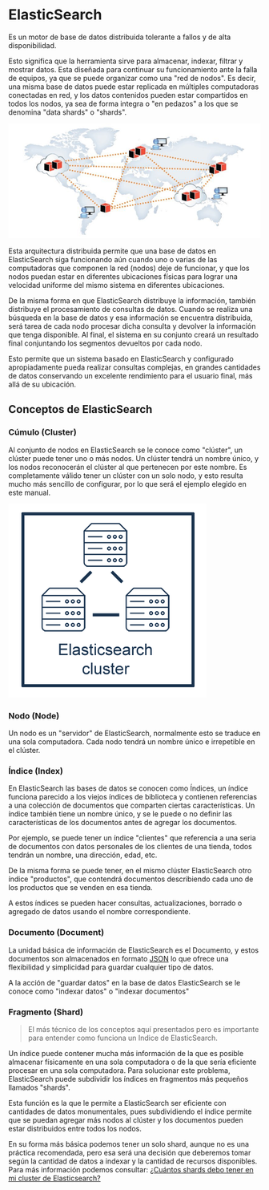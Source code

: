 # ElasticSearch

Es un motor de base de datos distribuida tolerante a fallos y de alta disponibilidad.

Esto significa que la herramienta sirve para almacenar, indexar, filtrar y mostrar datos. Esta diseñada para continuar su funcionamiento ante la falla de equipos, ya que se puede organizar como una "red de nodos". Es decir, una misma base de datos puede estar replicada en múltiples computadoras conectadas en red, y los datos contenidos pueden estar compartidos en todos los nodos, ya sea de forma integra o "en pedazos" a los que se denomina "data shards" o "shards".

![Base de datos distribuida](../distributed_database.jpg "Base de datos distribuida")

Esta arquitectura distribuida permite que una base de datos en ElasticSearch siga funcionando aún cuando uno o varias de las computadoras que componen la red (nodos) deje de funcionar, y que los nodos puedan estar en diferentes ubicaciones físicas para lograr una velocidad uniforme del mismo sistema en diferentes ubicaciones.

De la misma forma en que ElasticSearch distribuye la información, también distribuye el procesamiento de consultas de datos. Cuando se realiza una búsqueda en la base de datos y esa información se encuentra distribuida, será tarea de cada nodo procesar dicha consulta y devolver la información que tenga disponible. Al final, el sistema en su conjunto creará un resultado final conjuntando los segmentos devueltos por cada nodo.

Esto permite que un sistema basado en ElasticSearch y configurado apropiadamente pueda realizar consultas complejas, en grandes cantidades de datos conservando un excelente rendimiento para el usuario final, más allá de su ubicación.

## Conceptos de ElasticSearch

### Cúmulo (Cluster)

Al conjunto de nodos en ElasticSearch se le conoce como "clúster", un clúster puede tener uno o más nodos. Un clúster tendrá un nombre único, y los nodos reconocerán el clúster al que pertenecen por este nombre. Es completamente válido tener un clúster con un solo nodo, y esto resulta mucho más sencillo de configurar, por lo que será el ejemplo elegido en este manual.

![ElasticSearch Cluster](../elasticsearch_001.png "ElasticSearch Cluster")

### Nodo (Node)

Un nodo es un "servidor" de ElasticSearch, normalmente esto se traduce en una sola computadora.
Cada nodo tendrá un nombre único e irrepetible en el clúster.

### Índice (Index)

En ElasticSearch las bases de datos se conocen como Índices, un índice funciona parecido a los viejos índices de biblioteca y contienen referencias a una colección de documentos que comparten ciertas características.
Un índice también tiene un nombre único, y se le puede o no definir las características de los documentos antes de agregar los documentos.

Por ejemplo, se puede tener un índice "clientes" que referencia a una seria de documentos con datos personales de los clientes de una tienda, todos tendrán un nombre, una dirección, edad, etc.

De la misma forma se puede tener, en el mismo clúster ElasticSearch otro índice "productos", que contendrá documentos describiendo cada uno de los productos que se venden en esa tienda.

A estos índices se pueden hacer consultas, actualizaciones, borrado o agregado de datos usando el nombre correspondiente.

### Documento (Document)

La unidad básica de información de ElasticSearch es el Documento, y estos documentos son almacenados en formato [JSON](https://es.wikipedia.org/wiki/JSON) lo que ofrece una flexibilidad y simplicidad para guardar cualquier tipo de datos.

A la acción de "guardar datos" en la base de datos ElasticSearch se le conoce como "indexar datos" o "indexar documentos"

### Fragmento (Shard)

> El más técnico de los conceptos aquí presentados pero es importante para entender como funciona un Indice de ElasticSearch.

Un índice puede contener mucha más información de la que es posible almacenar físicamente en una sola computadora o de la que sería eficiente procesar en una sola computadora. Para solucionar este problema, ElasticSearch puede subdividir los índices en fragmentos más pequeños llamados "shards".

Esta función es la que le permite a ElasticSearch ser eficiente con cantidades de datos monumentales, pues subdividiendo el índice permite que se puedan agregar más nodos al clúster y los documentos pueden estar distribuidos entre todos los nodos.

En su forma más básica podemos tener un solo shard, aunque no es una práctica recomendada, pero esa será una decisión que deberemos tomar según la cantidad de datos a indexar y la cantidad de recursos disponibles. Para más información podemos consultar: [¿Cuántos shards debo tener en mi cluster de Elasticsearch?](https://www.elastic.co/blog/cuantos-shards-debo-tener-en-mi-cluster-de-elasticsearch)

